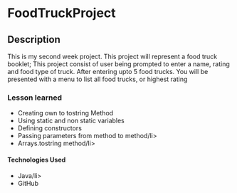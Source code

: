 # FoodTruckProject

## Description
This is my second week project. This project will represent a food truck booklet;
This project consist of user being prompted to enter a name, rating and food type of truck. 
After entering upto 5 food trucks. You will be presented with a menu to list all food trucks, or highest rating

### Lesson learned
<ul>
  <li>Creating own to tostring Method</li>
  <li>Using static and non static variables</li>
  <li>Defining constructors</li>
  <li>Passing parameters from method to method/li>
   <li>Arrays.tostring method/li>
</ul>

#### Technologies Used
<ul>
  <li>Java/li>
  <li>GitHub</li>

</ul>
